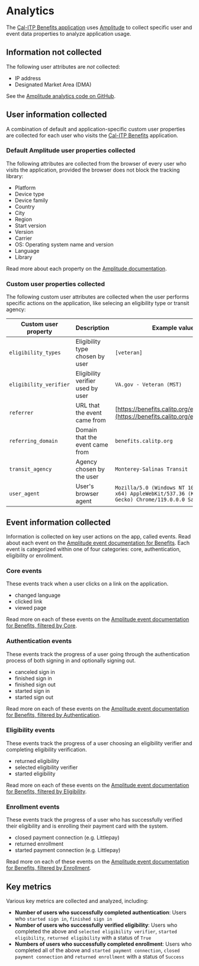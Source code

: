 # Analytics

The [Cal-ITP Benefits application](https://benefits.calitp.org/) uses [Amplitude](https://amplitude.com/) to collect specific user and event data properties to analyze application usage.

## Information not collected

The following user attributes are *not* collected:

- IP address
- Designated Market Area (DMA)

See the [Amplitude analytics code on GitHub](https://github.com/cal-itp/benefits/blob/dev/benefits/core/templates/core/includes/analytics.html#L30).

## User information collected

A combination of default and application-specific custom user properties are collected for each user who visits the [Cal-ITP Benefits](https://benefits.calitp.org/) application.

### Default Amplitude user properties collected

The following attributes are collected from the browser of every user who visits the application, provided the browser does not block the tracking library:

- Platform
- Device type
- Device family
- Country
- City
- Region
- Start version
- Version
- Carrier
- OS: Operating system name and version
- Language
- Library

Read more about each property on the [Amplitude documentation](https://help.amplitude.com/hc/en-us/articles/215562387-Appendix-Amplitude-User-Property-Definitions).

### Custom user properties collected

The following custom user attributes are collected when the user performs specific actions on the application, like selecing an eligibility type or transit agency:

| Custom user property   | Description                        | Example value                                                                                                     |
| ---------------------- | ---------------------------------- | ----------------------------------------------------------------------------------------------------------------- |
| `eligibility_types`    | Eligibility type chosen by user    | `[veteran]`                                                                                                       |
| `eligibility_verifier` | Eligibility verifier used by user  | `VA.gov - Veteran (MST)`                                                                                          |
| `referrer`             | URL that the event came from       | [https://benefits.calitp.org/eligibility/start](https://benefits.calitp.org/eligibility/start)                                                                     |
| `referring_domain`     | Domain that the event came from    | `benefits.calitp.org`                                                                                             |
| `transit_agency`       | Agency chosen by the user          | `Monterey-Salinas Transit`                                                                                        |
| `user_agent`           | User's browser agent               | `Mozilla/5.0 (Windows NT 10.0; Win64; x64) AppleWebKit/537.36 (KHTML, like Gecko) Chrome/119.0.0.0 Safari/537.36` |

## Event information collected

Information is collected on key user actions on the app, called events. Read about each event on the [Amplitude event documentation for Benefits](https://data.amplitude.com/public-doc/hdhfmlby2e). Each event is categorized within one of four categories: core, authentication, eligibility or enrollment.

### Core events

These events track when a user clicks on a link on the application.

- changed language
- clicked link
- viewed page

Read more on each of these events on the [Amplitude event documentation for Benefits, filtered by Core](https://data.amplitude.com/public-doc/hdhfmlby2e?categories=id%3D1702329985270%26group%3Dcategories%26type%3DString%26operator%3Dis%26values%255B0%255D%3Dcore%26dateValue%255Btype%255D%3DSINCE).

### Authentication events

These events track the progress of a user going through the authentication process of both signing in and optionally signing out.

- canceled sign in
- finished sign in
- finished sign out
- started sign in
- started sign out

Read more on each of these events on the [Amplitude event documentation for Benefits, filtered by Authentication](https://data.amplitude.com/public-doc/hdhfmlby2e?categories=id%3D1702329910563%26group%3Dcategories%26type%3DString%26operator%3Dis%26values%255B0%255D%3Doauth%26dateValue%255Btype%255D%3DSINCE).

### Eligibility events

These events track the progress of a user choosing an eligibility verifier and completing eligibility verification.

- returned eligibility
- selected eligibility verifier
- started eligibility

Read more on each of these events on the [Amplitude event documentation for Benefits, filtered by Eligibility](https://data.amplitude.com/public-doc/hdhfmlby2e?categories=id%3D1702329975970%26group%3Dcategories%26type%3DString%26operator%3Dis%26values%255B0%255D%3Deligibility%26dateValue%255Btype%255D%3DSINCE).

### Enrollment events

These events track the progress of a user who has successfully verified their eligibility and is enrolling their payment card with the system.

- closed payment connection (e.g. Littlepay)
- returned enrollment
- started payment connection (e.g. Littlepay)

Read more on each of these events on the [Amplitude event documentation for Benefits, filtered by Enrollment](https://data.amplitude.com/public-doc/hdhfmlby2e?categories=id%3D1702329910563%26group%3Dcategories%26type%3DString%26operator%3Dis%26values%255B0%255D%3Denrollment%26dateValue%255Btype%255D%3DSINCE).

## Key metrics

Various key metrics are collected and analyzed, including:

- **Number of users who successfully completed authentication**: Users who `started sign in`, `finished sign in`
- **Number of users who successfully verified eligibility**: Users who completed the above and `selected eligibility verifier`, `started eligibility`, `returned eligibility` with a status of `True`
- **Numbers of users who successfully completed enrollment**: Users who completed all of the above and `started payment connection`, `closed payment connection` and `returned enrollment` with a status of `Success`
